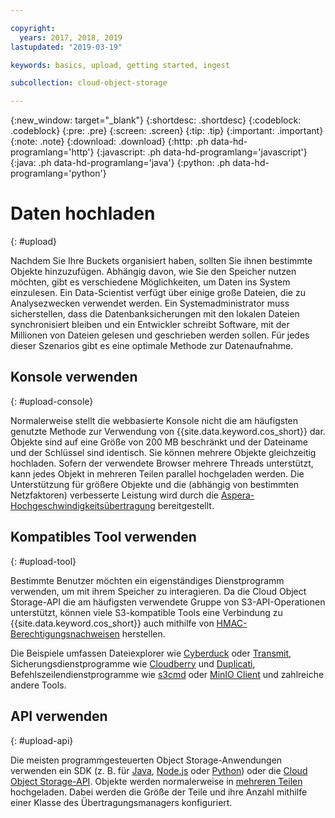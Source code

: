```yaml
---

copyright:
  years: 2017, 2018, 2019
lastupdated: "2019-03-19"

keywords: basics, upload, getting started, ingest

subcollection: cloud-object-storage

---
```

{:new_window: target="_blank"}
{:shortdesc: .shortdesc}
{:codeblock: .codeblock}
{:pre: .pre}
{:screen: .screen}
{:tip: .tip}
{:important: .important}
{:note: .note}
{:download: .download} 
{:http: .ph data-hd-programlang='http'} 
{:javascript: .ph data-hd-programlang='javascript'} 
{:java: .ph data-hd-programlang='java'} 
{:python: .ph data-hd-programlang='python'}

# Daten hochladen
{: #upload}

Nachdem Sie Ihre Buckets organisiert haben, sollten Sie ihnen bestimmte Objekte hinzuzufügen. Abhängig davon, wie Sie den Speicher nutzen möchten, gibt es verschiedene Möglichkeiten, um Daten ins System einzulesen. Ein Data-Scientist verfügt über einige große Dateien, die zu Analysezwecken verwendet werden. Ein Systemadministrator muss sicherstellen, dass die Datenbanksicherungen mit den lokalen Dateien synchronisiert bleiben und ein Entwickler schreibt Software, mit der Millionen von Dateien gelesen und geschrieben werden sollen. Für jedes dieser Szenarios gibt es eine optimale Methode zur Datenaufnahme.

## Konsole verwenden
{: #upload-console}

Normalerweise stellt die webbasierte Konsole nicht die am häufigsten genutzte Methode zur Verwendung von {{site.data.keyword.cos_short}} dar. Objekte sind auf eine Größe von 200 MB beschränkt und der Dateiname und der Schlüssel sind identisch. Sie können mehrere Objekte gleichzeitig hochladen. Sofern der verwendete Browser mehrere Threads unterstützt, kann jedes Objekt in mehreren Teilen parallel hochgeladen werden. Die Unterstützung für größere Objekte und die (abhängig von bestimmten Netzfaktoren) verbesserte Leistung wird durch die [Aspera-Hochgeschwindigkeitsübertragung](/docs/services/cloud-object-storage/basics?topic=cloud-object-storage-aspera) bereitgestellt.

## Kompatibles Tool verwenden
{: #upload-tool}

Bestimmte Benutzer möchten ein eigenständiges Dienstprogramm verwenden, um mit ihrem Speicher zu interagieren. Da die Cloud Object Storage-API die am häufigsten verwendete Gruppe von S3-API-Operationen unterstützt, können viele S3-kompatible Tools eine Verbindung zu {{site.data.keyword.cos_short}} auch mithilfe von [HMAC-Berechtigungsnachweisen](/docs/services/cloud-object-storage/hmac?topic=cloud-object-storage-hmac) herstellen.

Die Beispiele umfassen Dateiexplorer wie [Cyberduck](https://cyberduck.io/) oder [Transmit](https://panic.com/transmit/), Sicherungsdienstprogramme wie [Cloudberry](https://www.cloudberrylab.com/) und [Duplicati](https://www.duplicati.com/), Befehlszeilendienstprogramme wie [s3cmd](https://github.com/s3tools/s3cmd) oder [MinIO Client](https://github.com/minio/mc) und zahlreiche andere Tools.

## API verwenden
{: #upload-api}

Die meisten programmgesteuerten Object Storage-Anwendungen verwenden ein SDK (z. B. für [Java](/docs/services/cloud-object-storage/libraries?topic=cloud-object-storage-java), [Node.js](/docs/services/cloud-object-storage/libraries?topic=cloud-object-storage-node) oder [Python](/docs/services/cloud-object-storage/libraries?topic=cloud-object-storage-python)) oder die [Cloud Object Storage-API](/docs/services/cloud-object-storage/api-reference?topic=cloud-object-storage-compatibility-api). Objekte werden normalerweise in [mehreren Teilen](/docs/services/cloud-object-storage/basics?topic=cloud-object-storage-large-objects) hochgeladen. Dabei werden die Größe der Teile und ihre Anzahl mithilfe einer Klasse des Übertragungsmanagers konfiguriert.
